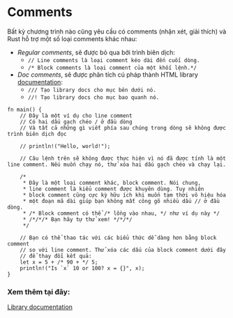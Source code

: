 # Comments

Bất kỳ chương trình nào cũng yêu cầu có comments (nhận xét, giải thích) và Rust hỗ trợ
một số loại comments khác nhau:

* *Regular comments*, sẽ được bỏ qua bởi trình biên dịch:
   * `// Line comments là loại comment kéo dài đến cuối dòng.`
   * `/* Block comments là loại comment của một khối lệnh.*/`
* *Doc comments*, sẽ được phân tích cú pháp thành HTML library
  [documentation][docs]:
   * `/// Tạo library docs cho mục bên dưới nó.`
   * `//! Tạo library docs cho mục bao quanh nó.`

```rust,editable
fn main() {
    // Đây là một ví dụ cho line comment
    // Có hai dấu gạch chéo / ở đầu dòng
    // Và tất cả những gì viết phía sau chúng trong dòng sẽ không được trình biên dịch đọc

    // println!("Hello, world!");

    // Câu lệnh trên sẽ không được thực hiện vì nó đã được tính là một line comment. Nếu muốn chạy nó, thử xóa hai dấu gạch chéo và chạy lại.

    /* 
     * Đây là một loại comment khác, block comment. Nói chung,
     * line comment là kiểu comment được khuyên dùng. Tuy nhiên
     * block comment cũng cực kỳ hữu ích khi muốn tạm thời vô hiệu hóa 
     * một đoạn mã dài giúp bạn không mất công gõ nhiều dấu // ở đầu dòng. 
     * /* Block comment có thể /* lồng vào nhau, */ như ví dụ này */
     * /*/*/* Bạn hãy tự thử xem! */*/*/
     */

    // Bạn có thể thao tác với các biểu thức dễ dàng hơn bằng block comment
    // so với line comment. Thử xóa các dấu của block comment dưới đây
    // để thay đổi kết quả:
    let x = 5 + /* 90 + */ 5;
    println!("Is `x` 10 or 100? x = {}", x);
}

```

### Xem thêm tại đây:

[Library documentation][docs]

[docs]: ../meta/doc.md
